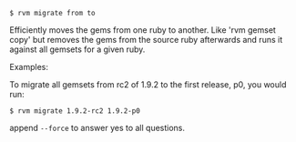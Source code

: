 
    $ rvm migrate from to

Efficiently moves the gems from one ruby to another.
Like 'rvm gemset copy' but removes the gems from the source
ruby afterwards and runs it against all gemsets for a given
ruby.

Examples:

To migrate all gemsets from rc2 of 1.9.2 to the first release, p0,
you would run:

    $ rvm migrate 1.9.2-rc2 1.9.2-p0

append `--force` to answer yes to all questions.
